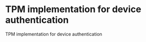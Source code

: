 TPM implementation for device authentication
============================================

TPM implementation for device authentication

